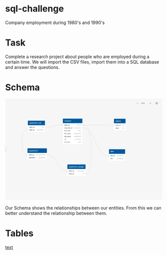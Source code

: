 # sql-challenge
Company employment during 1980's and 1990's 


# Task 
 Complete a research project about people who are employed during a certain time. We will import the CSV files, import them into a SQL database and answer the questions.

# Schema
![alt text](ERD-schema.jpg)

Our Schema shows the relationships between our entities. From this we can better understand the relationship between them.

# Tables 
[text](EmploymentSQL/TableSchema.sql)
